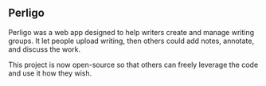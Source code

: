 ## Perligo

Perligo was a web app designed to help writers create and manage writing groups. It let people upload writing, then others could add notes, annotate, and discuss the work. 

This project is now open-source so that others can freely leverage the code and use it how they wish. 